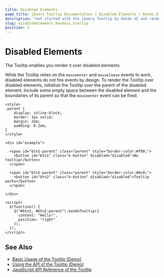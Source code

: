 ```yaml
---
title: Disabled Elements
page_title: jQuery Tooltip Documentation | Disabled Elements | Kendo UI
description: "Get started with the jQuery Tooltip by Kendo UI and render it over disabled elements."
slug: disabledelements_kendoui_tooltip
position: 3
---
```


# Disabled Elements

The Tooltip enables you render it over disabled elements.

While the Tooltip relies on the `mouseenter` and `mouseleave` events to work, disabled elements do not fire events by design. To render the Tooltip over disabled elements, initialize the Tooltip over the parent of the disabled element. Include some empty space between the disabled element and the boundaries of its parent so that the `mouseenter` event can be fired.

```dojo
<style>
.parent {
    display: inline-block;
    border: 1px solid;
    margin: 2em;
    padding: 0.2em;
}
</style>

<div id="example">

  <span id="btn1-parent" class="parent" style="border-color:#f00;">
    <button id="btn1" class="k-button" disabled="disabled">No tooltip</button>
  </span>

  <span id="btn2-parent" class="parent" style="border-color:#0c0;">
    <button id="btn2" class="k-button" disabled="disabled">Tooltip works</button>
  </span>

</div>

<script>
  $(function() {
    $("#btn1, #btn2-parent").kendoTooltip({
      content: "Hello!",
      position: "right"
    });
  });
</script>
```

## See Also

* [Basic Usage of the Tooltip (Demo)](https://demos.telerik.com/kendo-ui/tooltip/index)
* [Using the API of the Tooltip (Demo)](https://demos.telerik.com/kendo-ui/tooltip/api)
* [JavaScript API Reference of the Tooltip](/api/javascript/ui/tooltip)
